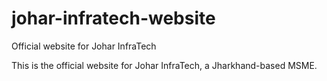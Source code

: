 # johar-infratech-website
Official website for Johar InfraTech

This is the official website for Johar InfraTech, a Jharkhand-based MSME.

